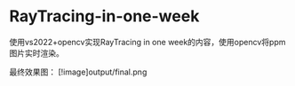# RayTracing-in-one-week

使用vs2022+opencv实现RayTracing in one week的内容，使用opencv将ppm图片实时渲染。

最终效果图：
[!image]output/final.png
